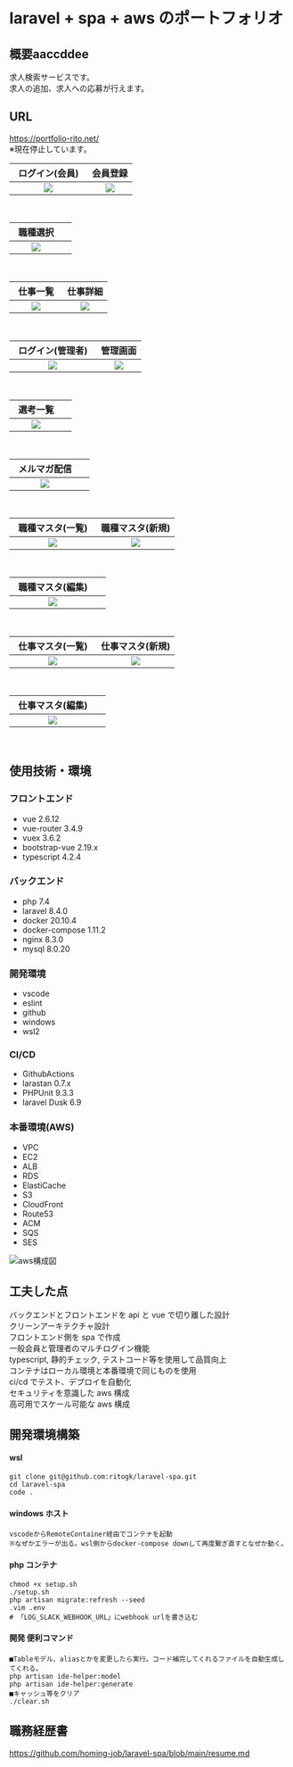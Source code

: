 # laravel + spa + aws のポートフォリオ

## 概要aaccddee

求人検索サービスです。<br>
求人の追加、求人への応募が行えます。

## URL

https://portfolio-rito.net/<br>
※現在停止しています。

|                                                 ログイン(会員)　                                                  |                                                     会員登録                                                      |
| :---------------------------------------------------------------------------------------------------------------: | :---------------------------------------------------------------------------------------------------------------: |
| <img src="https://user-images.githubusercontent.com/72111956/128485140-f79f1455-1c1d-40f0-815c-1a14431821a2.png"> | <img src="https://user-images.githubusercontent.com/72111956/128484253-74ea0ff4-58dd-4de8-813a-d13bd3c83a74.png"> |

<br>

|                                                    職種選択　                                                     |     |
| :---------------------------------------------------------------------------------------------------------------: | :-: |
| <img src="https://user-images.githubusercontent.com/72111956/128484272-acff4141-c1ca-442a-9e7a-cc6bde9c1402.png"> |     |

<br>

|                                                    仕事一覧　                                                     |                                                     仕事詳細                                                      |
| :---------------------------------------------------------------------------------------------------------------: | :---------------------------------------------------------------------------------------------------------------: |
| <img src="https://user-images.githubusercontent.com/72111956/128484261-4b470a56-a841-4821-84ec-223fa16040f3.png"> | <img src="https://user-images.githubusercontent.com/72111956/128484855-6db556c5-9e55-411b-9216-38d152b93f2c.png"> |

<br>

|                                                ログイン(管理者)　                                                 |                                                     管理画面                                                      |
| :---------------------------------------------------------------------------------------------------------------: | :---------------------------------------------------------------------------------------------------------------: |
| <img src="https://user-images.githubusercontent.com/72111956/128485143-120a0c14-0239-44b7-acb8-8160f09dc440.png"> | <img src="https://user-images.githubusercontent.com/72111956/120468483-3dae8100-c3dc-11eb-85fb-c2f95b207100.PNG"> |

<br>

|                                                    選考一覧　                                                     |     |
| :---------------------------------------------------------------------------------------------------------------: | :-: |
| <img src="https://user-images.githubusercontent.com/72111956/120408952-f77d0180-c38a-11eb-933e-57bd51f473cb.png"> |     |

<br>

|                                                  メルマガ配信　                                                   |     |
| :---------------------------------------------------------------------------------------------------------------: | :-: |
| <img src="https://user-images.githubusercontent.com/72111956/130606373-bc742ed1-71d4-4886-95d7-2d3ad82c9921.png"> |     |

<br>

|                                                職種マスタ(一覧)　                                                 |                                                 職種マスタ(新規)                                                  |
| :---------------------------------------------------------------------------------------------------------------: | :---------------------------------------------------------------------------------------------------------------: |
| <img src="https://user-images.githubusercontent.com/72111956/120468478-3c7d5400-c3dc-11eb-9c07-8234287aff5c.PNG"> | <img src="https://user-images.githubusercontent.com/72111956/120468492-4010db00-c3dc-11eb-9903-a13d70a2b7b5.PNG"> |

<br>

|                                                職種マスタ(編集)　                                                 |     |
| :---------------------------------------------------------------------------------------------------------------: | :-: |
| <img src="https://user-images.githubusercontent.com/72111956/120468484-3dae8100-c3dc-11eb-93b1-2c0ec5d40d6b.png"> |     |

<br>

|                                                仕事マスタ(一覧)　                                                 |                                                 仕事マスタ(新規)                                                  |
| :---------------------------------------------------------------------------------------------------------------: | :---------------------------------------------------------------------------------------------------------------: |
| <img src="https://user-images.githubusercontent.com/72111956/120408942-f51aa780-c38a-11eb-8593-6bf999d57296.png"> | <img src="https://user-images.githubusercontent.com/72111956/120408950-f64bd480-c38a-11eb-9f7f-be43865d30c0.png"> |

<br>

|                                                仕事マスタ(編集)　                                                 |     |
| :---------------------------------------------------------------------------------------------------------------: | :-: |
| <img src="https://user-images.githubusercontent.com/72111956/120408951-f6e46b00-c38a-11eb-851d-6d733c503f70.png"> |     |

<br>

## 使用技術・環境

### フロントエンド

- vue 2.6.12
- vue-router 3.4.9
- vuex 3.6.2
- bootstrap-vue 2.19.x
- typescript 4.2.4

### バックエンド

- php 7.4
- laravel 8.4.0
- docker 20.10.4
- docker-compose 1.11.2
- nginx 8.3.0
- mysql 8.0.20

### 開発環境

- vscode
- eslint
- github
- windows
- wsl2

### CI/CD

- GithubActions
- larastan 0.7.x
- PHPUnit 9.3.3
- laravel Dusk 6.9

### 本番環境(AWS)

- VPC
- EC2
- ALB
- RDS
- ElastiCache
- S3
- CloudFront
- Route53
- ACM
- SQS
- SES

![aws構成図](https://user-images.githubusercontent.com/72111956/163324921-0af30b0b-3fef-44c9-bffb-a75ac2b40e76.png)

## 工夫した点

バックエンドとフロントエンドを api と vue で切り離した設計<br>
クリーンアーキテクチャ設計<br>
フロントエンド側を spa で作成<br>
一般会員と管理者のマルチログイン機能<br>
typescript, 静的チェック, テストコード等を使用して品質向上<br>
コンテナはローカル環境と本番環境で同じものを使用<br>
ci/cd でテスト、デプロイを自動化<br>
セキュリティを意識した aws 構成<br>
高可用でスケール可能な aws 構成<br>

## 開発環境構築

#### wsl

```
git clone git@github.com:ritogk/laravel-spa.git
cd laravel-spa
code .
```

#### windows ホスト

```
vscodeからRemoteContainer経由でコンテナを起動
※なぜかエラーが出る。wsl側からdocker-compose downして再度繋ぎ直すとなぜか動く。
```

#### php コンテナ

```
chmod +x setup.sh
./setup.sh
php artisan migrate:refresh --seed
.vim .env
# 「LOG_SLACK_WEBHOOK_URL」にwebhook urlを書き込む
```

#### 開発 便利コマンド

```
■Tableモデル、aliasとかを変更したら実行。コード補完してくれるファイルを自動生成してくれる。
php artisan ide-helper:model
php artisan ide-helper:generate
■キャッシュ等をクリア
./clear.sh
```

## 職務経歴書

https://github.com/homing-job/laravel-spa/blob/main/resume.md
